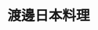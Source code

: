 ---
title: "渡邊日本料理"
description: "渡邊日本料理"
layout: shop
keywords:
  - 美食競賽
  - 台灣美食
  - 美食精選
datePublished: "2025-06-30"
dateModified: "2025-07-07"
city: "台北市"
district: "大安區"
address: "台北市大安區忠孝東路四段216巷27弄10號"
phone: "0227788825"
geo: "25.039791827321462, 121.55357049818812"
google_map: "https://maps.app.goo.gl/er8KxSwXRWaEA2Hn8"
footinder: "https://footinder.com.tw/%e5%8f%b0%e5%8c%97%e5%b8%82%e5%a4%a7%e5%ae%89%e5%8d%80/105052/"
official: "https://www.facebook.com/Watanabeshinsuke2020/"
award:
  - name: "500盤"
    year: "2024"
    entries:
      - dishes:
          - "炸和牛菲力味噌三明治"
          - "烤白鰻"

---